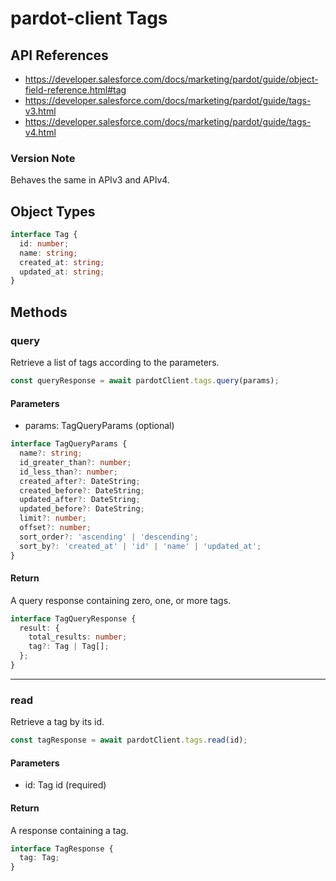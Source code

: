 # pardot-client Tags

## API References

- https://developer.salesforce.com/docs/marketing/pardot/guide/object-field-reference.html#tag
- https://developer.salesforce.com/docs/marketing/pardot/guide/tags-v3.html
- https://developer.salesforce.com/docs/marketing/pardot/guide/tags-v4.html

### Version Note

Behaves the same in APIv3 and APIv4.

## Object Types

```typescript
interface Tag {
  id: number;
  name: string;
  created_at: string;
  updated_at: string;
}
```

## Methods

### query

Retrieve a list of tags according to the parameters.

```typescript
const queryResponse = await pardotClient.tags.query(params);
```

#### Parameters

- params: TagQueryParams (optional)

```typescript
interface TagQueryParams {
  name?: string;
  id_greater_than?: number;
  id_less_than?: number;
  created_after?: DateString;
  created_before?: DateString;
  updated_after?: DateString;
  updated_before?: DateString;
  limit?: number;
  offset?: number;
  sort_order?: 'ascending' | 'descending';
  sort_by?: 'created_at' | 'id' | 'name' | 'updated_at';
}
```

#### Return

A query response containing zero, one, or more tags.

```typescript
interface TagQueryResponse {
  result: {
    total_results: number;
    tag?: Tag | Tag[];
  };
}
```

---

### read

Retrieve a tag by its id.

```typescript
const tagResponse = await pardotClient.tags.read(id);
```

#### Parameters

- id: Tag id (required)

#### Return

A response containing a tag.

```typescript
interface TagResponse {
  tag: Tag;
}
```
